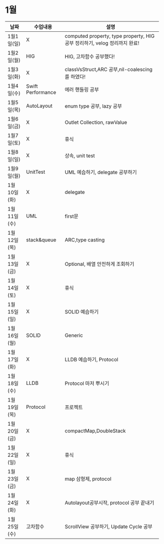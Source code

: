 # 1월

|날짜|수업내용|설명|
|------|---|---|
|1월1일(일)|X|computed property, type property, HIG 공부 정리하기, velog 정리까지 완료!|
|1월2일(월)|HIG|HIG, 고차함수 공부했다!|
|1월3일(화)|X|classVsStruct,ARC 공부,nil-coalescing를 하였다!|
|1월4일(수)|Swift Performance|에러 핸들링 공부|
|1월5일(목)|AutoLayout|enum type 공부, lazy 공부|
|1월6일(금)|X|Outlet Collection, rawValue|
|1월7일(토)|X|휴식|
|1월8일(일)|X|상속, unit test|
|1월9일(월)|UnitTest|UML 예습하기, delegate 공부하기|
|1월10일(화)|X|delegate|
|1월11일(수)|UML|first문|
|1월12일(목)|stack&queue|ARC,type casting|
|1월13일(금)|X|Optional, 배열 안전하게 조회하기|
|1월14일(토)|X|휴식|
|1월15일(일)|X|SOLID 예습하기|
|1월16일(월)|SOLID|Generic|
|1월17일(화)|X|LLDB 예습하기, Protocol|
|1월18일(수)|LLDB|Protocol 마저 뿌시기|
|1월19일(목)|Protocol|프로젝트|
|1월20일(금)|X|compactMap,DoubleStack|
|1월22일(일)|X|휴식|
|1월23일(금)|X|map 삼형제, protocol|
|1월24일(화)|X|Autolayout공부시작, protocol 공부 끝내기|
|1월25일(수)|고차함수|ScrollView 공부하기, Update Cycle 공부|

